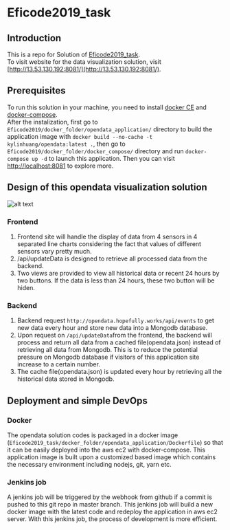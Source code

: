 # Eficode2019_task

## Introduction
This is a repo for Solution of [Eficode2019_task](https://github.com/eficode/opendata-task-2019). <br/>
To visit website for the data visualization solution, visit [http://13.53.130.192:8081/](http://13.53.130.192:8081/). <br/>

## Prerequisites
To run this solution in your machine, you need to install [docker CE](https://docs.docker.com/install/linux/docker-ce/ubuntu/) and [docker-compose](https://docs.docker.com/compose/install/). <br/>
After the instalization, first go to `Eficode2019/docker_folder/opendata_application/` directory to build the application image with 
`docker build --no-cache -t kylinhuang/opendata:latest .`,
then go to `Eficode2019/docker_folder/docker_compose/` directory and run `docker-compose up -d` to launch this application. Then you can visit [http://localhost:8081](http://localhost:8081) to explore more.

## Design of this opendata visualization solution

![alt text][logo]

[logo]: https://drive.google.com/file/d/1d0k9fZ-cQAoKn7FbOVNWnjYXXbWP8eVA/view?usp=sharing "Opendata BlockDiagram"

### Frontend 
1. Frontend site will handle the display of data from 4 sensors in 4 separated line charts considering the fact that values of different sensors vary pretty much.
2. /api/updateData is designed to retrieve all processed data from the backend.
3. Two views are provided to view all historical data or recent 24 hours by two buttons. If the data is less than 24 hours, these two button will be hiden.

### Backend
1. Backend request `http://opendata.hopefully.works/api/events` to get new data every hour and store new data into a Mongodb database.
2. Upon request on `/api/updateData`from the frontend, the backend will process and return all data from a cached file(opendata.json) instead of retrieving all data from Mongodb. This is to reduce the potential pressure on Mongodb database if visitors of this application site increase to a certain number.
3. The cache file(opendata.json) is updated every hour by retrieving all the historical data stored in Mongodb.

## Deployment and simple DevOps
### Docker
The opendata solution codes is packaged in a docker image (`Eficode2019_task/docker_folder/opendata_application/Dockerfile`) so that it can be easily deployed into the aws ec2 with docker-compose. This application image is built upon a customized based image which contains the necessary environment including nodejs, git, yarn etc.

### Jenkins job
A jenkins job will be triggered by the webhook from github if a commit is pushed to this git repo in master branch. This jenkins job will build a new docker image with the latest code and redeploy the application in aws ec2 server. With this jenkins job, the process of development is more efficient.

